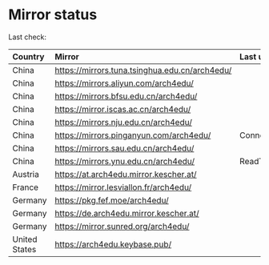 <script src="./time.js"></script>
# Mirror status
Last check: <script type="text/javascript">localize(1671855781.0578158);</script>

|Country|Mirror|Last update|
|:------|:-----|:----------|
|China|https://mirrors.tuna.tsinghua.edu.cn/arch4edu/|<script type="text/javascript">localize(1671820286);</script>|
|China|https://mirrors.aliyun.com/arch4edu/|<script type="text/javascript">localize(1671777428);</script>|
|China|https://mirrors.bfsu.edu.cn/arch4edu/|<script type="text/javascript">localize(1671820286);</script>|
|China|https://mirror.iscas.ac.cn/arch4edu/|<script type="text/javascript">localize(1671820286);</script>|
|China|https://mirrors.nju.edu.cn/arch4edu/|<script type="text/javascript">localize(1671777428);</script>|
|China|https://mirrors.pinganyun.com/arch4edu/|ConnectTimeout|
|China|https://mirrors.sau.edu.cn/arch4edu/|<script type="text/javascript">localize(1671258899);</script>|
|China|https://mirrors.ynu.edu.cn/arch4edu/|ReadTimeout|
|Austria|https://at.arch4edu.mirror.kescher.at/|<script type="text/javascript">localize(1671820286);</script>|
|France|https://mirror.lesviallon.fr/arch4edu/|<script type="text/javascript">localize(1671820286);</script>|
|Germany|https://pkg.fef.moe/arch4edu/|<script type="text/javascript">localize(1671820286);</script>|
|Germany|https://de.arch4edu.mirror.kescher.at/|<script type="text/javascript">localize(1671820286);</script>|
|Germany|https://mirror.sunred.org/arch4edu/|<script type="text/javascript">localize(1671820286);</script>|
|United States|https://arch4edu.keybase.pub/|<script type="text/javascript">localize(1671820286);</script>|

<script src="./tablefilter/tablefilter.js"></script>
<script src="./table.js"></script>